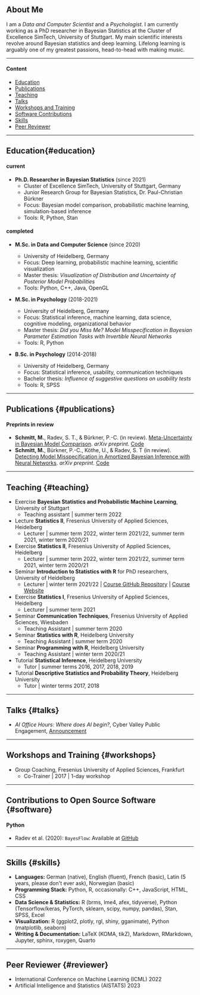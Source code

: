 ## About Me

I am a *Data and Computer Scientist* and a *Psychologist*. I am currently working as a PhD researcher in Bayesian Statistics at the Cluster of Excellence SimTech, University of Stuttgart. My main scientific interests revolve around Bayesian statistics and deep learning. Lifelong learning is arguably one of my greatest passions, head-to-head with making music.

---

#### Content

- [Education](#education)
- [Publications](#publications)
- [Teaching](#teaching)
- [Talks](#talks)
- [Workshops and Training](#workshops)
- [Software Contributions](#software)
- [Skills](#skills)
- [Peer Reviewer](#reviewer)

----

## Education{#education}

#### current

- **Ph.D. Researcher in Bayesian Statistics** (since 2021)
  - Cluster of Excellence SimTech, University of Stuttgart, Germany
  - Junior Research Group for Bayesian Statistics, Dr. Paul-Christian Bürkner
  - Focus: Bayesian model comparison, probabilistic machine learning, simulation-based inference
  - Tools: R, Python, Stan

#### completed

- **M.Sc. in Data and Computer Science** (since 2020)
  - University of Heidelberg, Germany
  - Focus: Deep learning, probabilistic machine learning, scientific visualization
  - Master thesis: *Visualization of Distribution and Uncertainty of Posterior Model Probabilities*
  - Tools: Python, C++, Java, OpenGL

- **M.Sc. in Psychology** (2018-2021)
  - University of Heidelberg, Germany
  - Focus: Statistical inference, machine learning, data science, cognitive modeling, organizational behavior
  - Master thesis: *Did you Miss Me? Model Misspecification in Bayesian Parameter Estimation Tasks with Invertible Neural Networks*
  - Tools: R, Python
  
- **B.Sc. in Psychology** (2014-2018)
  - University of Heidelberg, Germany
  - Focus: Statistical inference, usability, communication techniques
  - Bachelor thesis: *Influence of suggestive questions on usability tests*
  - Tools: R, SPSS
  
  
----
  
## Publications {#publications}

#### Preprints in review

- **Schmitt, M.**, Radev, S. T., & Bürkner, P.-C. (in review). [Meta-Uncertainty in Bayesian Model Comparison](https://arxiv.org/abs/2210.07278). *arXiv preprint*. [Code](https://github.com/marvinschmitt/MetaUncertaintyPaper)
- **Schmitt, M.**, Bürkner, P.-C., Köthe, U., & Radev, S. T (in review). [Detecting Model Misspecification in Amortized Bayesian Inference with Neural Networks](https://arxiv.org/abs/2112.08866). *arXiv preprint*. [Code](https://github.com/marvinschmitt/ModelMisspecificationBF)


----

## Teaching {#teaching}

- Exercise **Bayesian Statistics and Probabilistic Machine Learning**, University of Stuttgart
  - Teaching assistant | summer term 2022
- Lecture **Statistics II**, Fresenius University of Applied Sciences, Heidelberg
  - Lecturer | summer term 2022, winter term 2021/22, summer term 2021, winter term 2020/21
- Exercise **Statistics II**, Fresenius University of Applied Sciences, Heidelberg
  - Lecturer | summer term 2022, winter term 2021/22, summer term 2021, winter term 2020/21
- Seminar **Introduction to Statistics with R** for PhD researchers, University of Heidelberg
  - Lecturer | winter term 2021/22 | [Course GitHub Repository](https://github.com/marvinschmitt/IntroStatisticsR) | [Course Website](https://marvinschmitt.github.io/IntroStatisticsR/)
- Exercise **Statistics I**, Fresenius University of Applied Sciences, Heidelberg
  - Lecturer | summer term 2021
- Seminar **Communication Techniques**, Fresenius University of Applied Sciences, Wiesbaden
  - Teaching Assistant | summer term 2020
- Seminar **Statistics with R**, Heidelberg University
  - Teaching Assistant | summer term 2020
- Seminar **Programming with R**, Heidelberg University
  - Teaching Assistant | winter term 2020/21
- Tutorial **Statistical Inference**, Heidelberg University
  - Tutor | summer terms 2016, 2017, 2018, 2019
- Tutorial **Descriptive Statistics and Probability Theory**, Heidelberg University
  - Tutor | winter terms 2017, 2018

----

## Talks {#talks}

- _AI Office Hours: Where does AI begin?_, Cyber Valley Public Engagement, [Announcement](https://cyber-valley.de/en/events/KI-Sprechstunde-2022-02)

----

## Workshops and Training {#workshops}

- Group Coaching, Fresenius University of Applied Sciences, Frankfurt
  - Co-Trainer | 2017 | 1-day workshop

---

## Contributions to Open Source Software {#software}

#### Python

- Radev et al. (2020): `BayesFlow`: Available at [GitHub](https://github.com/stefanradev93/BayesFlow)

----

## Skills {#skills}

- **Languages:** German (native), English (fluent), French (basic), Latin (5 years, please don't ever ask), Norwegian (basic)
- **Programming Stack:** Python, R, occasionally: C++, JavaScript, HTML, CSS
- **Data Science & Statistics:** R (brms, lme4, afex, tidyverse), Python (Tensorflow/keras, PyTorch, sklearn, scipy, numpy, pandas), Stan, SPSS, Excel
- **Visualization:** R (ggplot2, plotly, rgl, shiny, gganimate), Python (matplotlib, seaborn)
- **Writing & Documentation:** LaTeX (KOMA, tikZ), Markdown, RMarkdown, Jupyter, sphinx, roxygen, Quarto

----

## Peer Reviewer {#reviewer}

- International Conference on Machine Learning (ICML) 2022
- Artificial Intelligence and Statistics (AISTATS) 2023